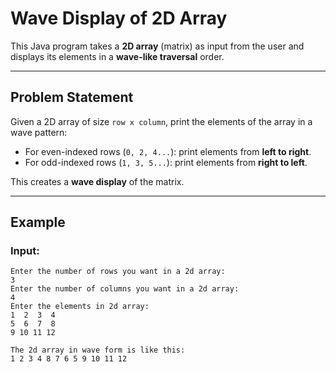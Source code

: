 # Wave Display of 2D Array

This Java program takes a **2D array** (matrix) as input from the user and displays its elements in a **wave-like traversal** order.

---

## Problem Statement

Given a 2D array of size `row x column`, print the elements of the array in a wave pattern:
- For even-indexed rows (`0, 2, 4...`): print elements from **left to right**.
- For odd-indexed rows (`1, 3, 5...`): print elements from **right to left**.

This creates a **wave display** of the matrix.

---

## Example

### Input:
```text
Enter the number of rows you want in a 2d array: 
3
Enter the number of columns you want in a 2d array: 
4
Enter the elements in 2d array: 
1  2  3  4
5  6  7  8
9 10 11 12

The 2d array in wave form is like this:
1 2 3 4 8 7 6 5 9 10 11 12
```